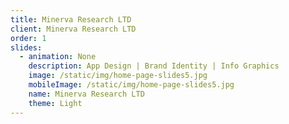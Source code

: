 ```yaml
---
title: Minerva Research LTD
client: Minerva Research LTD
order: 1
slides:
  - animation: None
    description: App Design | Brand Identity | Info Graphics
    image: /static/img/home-page-slides5.jpg
    mobileImage: /static/img/home-page-slides5.jpg
    name: Minerva Research LTD
    theme: Light
---
```


